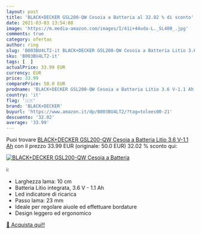 ```yaml
---
layout: post
title: 'BLACK+DECKER GSL200-QW Cesoia a Batteria al 32.02 % di sconto'
date: 2021-03-03 13:54:08
image: 'https://m.media-amazon.com/images/I/41i+44uda-L._SL400_.jpg'
comments: true
category: ofertas
author: ring
slug: 'B003BU4LT2-it BLACK+DECKER GSL200-QW Cesoia a Batteria Litio 3.6 V-1.1 Ah'
sku: 'B003BU4LT2-it'
tags: [  ]
actualPrice: 33.99 EUR
currency: EUR
price: 33.99
comparePrice: 50.0 EUR
prodname: 'BLACK+DECKER GSL200-QW Cesoia a Batteria Litio 3.6 V-1.1 Ah'
country: 'it'
flag: '🇮🇹'
brand: 'BLACK+DECKER'
buyurl: 'https://www.amazon.it/dp/B003BU4LT2/?tag=tolees00-21'
descuento: '32.02'
average: '33.99'
---
```


Puoi trovare [BLACK+DECKER GSL200-QW Cesoia a Batteria Litio 3.6 V-1.1 Ah](https://www.amazon.it/dp/B003BU4LT2/?tag=tolees00-21) con il prezzo 33.99 EUR (originale: 50.0 EUR) 32.02 % sconto qui:

[![BLACK+DECKER GSL200-QW Cesoia a Batteria](https://m.media-amazon.com/images/I/41i+44uda-L._SL400_.jpg)](https://www.amazon.it/dp/B003BU4LT2/?tag=tolees00-21)

ℹ️:

- Larghezza lama: 10 cm
- Batteria Litio integrata, 3.6 V - 1.1 Ah
- Led indicatore di ricarica
- Passo lama: 23 mm
- Ideale per regolare aiuole ed effettuare bordature
- Design leggero ed ergonomico

[🛒 Acquista qui!!](https://www.amazon.it/dp/B003BU4LT2/?tag=tolees00-21)
